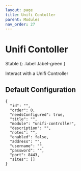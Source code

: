 ```yaml
---
layout: page
title: Unifi Contoller
parent: Modules
nav_order: 27
---
```


# Unifi Contoller

Stable
{: .label .label-green }

Interact with a Unifi Controller

## Default Configuration

```
{
  "id": "",
  "order": 0,
  "needsConfigured": true,
  "title": "",
  "module": "unifi-controller",
  "description": "",
  "notes": "",
  "enabled": false,
  "address": "",
  "username": "",
  "password": "",
  "port": 8443,
  "sites": []
}
```

